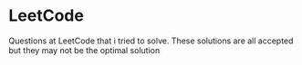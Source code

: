 # LeetCode
Questions at LeetCode that i tried to solve. These solutions are all accepted but they may not be the optimal solution
